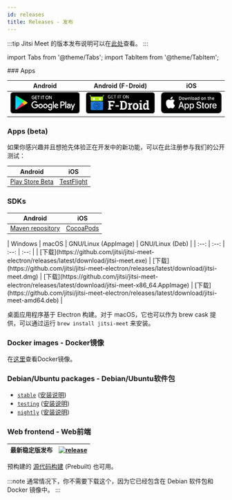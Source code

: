 ```yaml
---
id: releases
title: Releases - 发布
---
```


:::tip
Jitsi Meet 的版本发布说明可以在[此处](https://github.com/jitsi/jitsi-meet-release-notes)查看。
:::

import Tabs from '@theme/Tabs';
import TabItem from '@theme/TabItem';

<Tabs queryString="release">
  <TabItem value="mobile" label="移动端" default>
### Apps

| Android | Android (F-Droid) | iOS |
|:-:|:-:|:-:|
| [<img src="https://raw.githubusercontent.com/jitsi/handbook/master/docs/assets/google-play-badge.png" height="50" />](https://play.google.com/store/apps/details?id=org.jitsi.meet) | [<img src="https://raw.githubusercontent.com/jitsi/handbook/master/docs/assets/f-droid-badge.png" height="50" />](https://f-droid.org/en/packages/org.jitsi.meet/) | [<img src="https://raw.githubusercontent.com/jitsi/handbook/master/docs/assets/appstore-badge.png" height="50" />](https://itunes.apple.com/us/app/jitsi-meet/id1165103905) |

### Apps (beta)

如果你感兴趣并且想抢先体验正在开发中的新功能，可以在此注册参与我们的公开测试：

| Android | iOS |
|:-:|:-:|
| [Play Store Beta](https://play.google.com/apps/testing/org.jitsi.meet) | [TestFlight](https://testflight.apple.com/join/isy6ja7S)

### SDKs

| Android | iOS |
| :--: | :--: |
| [Maven repository](https://jitsi.github.io/handbook/docs/dev-guide/dev-guide-android-sdk#use-pre-build-sdk-artifactsbinaries) | [CocoaPods](https://cocoapods.org/pods/JitsiMeetSDK)
  </TabItem>
  <TabItem value="desktop" label="桌面端">
| Windows | macOS | GNU/Linux (AppImage) | GNU/Linux (Deb) |
| :--: | :--: | :--: | :--: |
| [下载](https://github.com/jitsi/jitsi-meet-electron/releases/latest/download/jitsi-meet.exe) | [下载](https://github.com/jitsi/jitsi-meet-electron/releases/latest/download/jitsi-meet.dmg) | [下载](https://github.com/jitsi/jitsi-meet-electron/releases/latest/download/jitsi-meet-x86_64.AppImage) | [下载](https://github.com/jitsi/jitsi-meet-electron/releases/latest/download/jitsi-meet-amd64.deb) |

桌面应用程序基于 Electron 构建。对于 macOS，它也可以作为 brew cask 提供，可以通过运行 `brew install jitsi-meet` 来安装。
  </TabItem>
  <TabItem value="server" label="服务端">
### Docker images - Docker镜像

在[这里](https://github.com/jitsi/docker-jitsi-meet/releases)查看Docker镜像。

### Debian/Ubuntu packages - Debian/Ubuntu软件包

* [`stable`](https://download.jitsi.org/stable/) ([安装说明](https://jitsi.org/downloads/ubuntu-debian-installations-instructions/))
* [`testing`](https://download.jitsi.org/testing/) ([安装说明](https://jitsi.org/downloads/ubuntu-debian-installations-instructions-for-testing/))
* [`nightly`](https://download.jitsi.org/unstable/) ([安装说明](https://jitsi.org/downloads/ubuntu-debian-installations-instructions-nightly/))

### Web frontend - Web前端

最新稳定版发布 | [![release](https://img.shields.io/badge/release-latest-green.svg)](https://github.com/jitsi/jitsi-meet/releases/latest) |
|---|---|

预构建的 [源代码构建](https://download.jitsi.org/jitsi-meet/src/) (Prebuilt) 也可用。

:::note
通常情况下，你不需要下载这个，因为它已经包含在 Debian 软件包和 Docker 镜像中。
:::
  </TabItem>
</Tabs>

